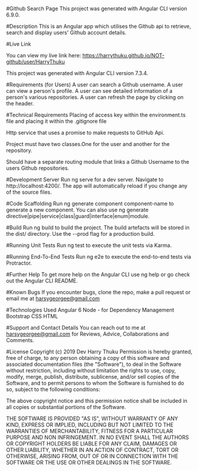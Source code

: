 #Github Search Page
This project was generated with Angular CLI version 6.9.0.

#Description
This is an Angular app which utilises the Github api to retrieve, search and display users' Github account details.

#Live Link

You can view my live link here: https://harrythuku.github.io/NOT-github/user/HarryThuku

This project was generated with Angular CLI version 7.3.4.

#Requirements (for Users)
A user can search a Github username. A user can view a person's profile. A user can see detailed information of a person's various repositories. A user can refresh the page by clicking on the header.

#Technical Requirements
Placing of access key within the environment.ts file and placing it within the .gitignore file

Http service that uses a promise to make requests to GitHub Api.

Project must have two classes.One for the user and another for the repository.

Should have a separate routing module that links a Github Username to the users Github repositories.

#Development Server
Run ng serve for a dev server. Navigate to http://localhost:4200/. The app will automatically reload if you change any of the source files.

#Code Scaffolding
Run ng generate component component-name to generate a new component. You can also use ng generate directive|pipe|service|class|guard|interface|enum|module.

#Build
Run ng build to build the project. The build artefacts will be stored in the dist/ directory. Use the --prod flag for a production build.

#Running Unit Tests
Run ng test to execute the unit tests via Karma.

#Running End-To-End Tests
Run ng e2e to execute the end-to-end tests via Protractor.

#Further Help
To get more help on the Angular CLI use ng help or go check out the Angular CLI README.

#Known Bugs 
If you encounter bugs, clone the repo, make a pull request or email me at harsygeorgee@gmail.com

#Technologies Used
Angular 6 Node - for Dependency Management Bootstrap CSS HTML

#Support and Contact Details
You can reach out to me at harsygeorgee@gmail.com for Reviews, Advice, Collaborations and Comments.

#License
Copyright (c) 2019 Dev Harry Thuku
Permission is hereby granted, free of charge, to any person obtaining a copy of this software and associated documentation files (the "Software"), to deal in the Software without restriction, including without limitation the rights to use, copy, modify, merge, publish, distribute, sublicense, and/or sell copies of the Software, and to permit persons to whom the Software is furnished to do so, subject to the following conditions:

The above copyright notice and this permission notice shall be included in all copies or substantial portions of the Software.

THE SOFTWARE IS PROVIDED "AS IS", WITHOUT WARRANTY OF ANY KIND, EXPRESS OR IMPLIED, INCLUDING BUT NOT LIMITED TO THE WARRANTIES OF MERCHANTABILITY, FITNESS FOR A PARTICULAR PURPOSE AND NON INFRINGEMENT. IN NO EVENT SHALL THE AUTHORS OR COPYRIGHT HOLDERS BE LIABLE FOR ANY CLAIM, DAMAGES OR OTHER LIABILITY, WHETHER IN AN ACTION OF CONTRACT, TORT OR OTHERWISE, ARISING FROM, OUT OF OR IN CONNECTION WITH THE SOFTWARE OR THE USE OR OTHER DEALINGS IN THE SOFTWARE.
